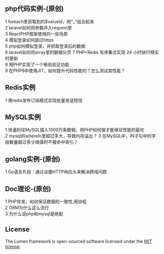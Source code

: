 ## php代码实例-(原创)  
1 foreach里获取到的$valueId，用"_"组合起来   
2 laravel如何把参数并入request里   
3 ReactPHP框架使用的一些场景   
4 模拟登录如何跳过https   
5 php如何模拟登录，并抓取登录后的数据   
6 laravel如何将array里的数据分页 
7 PHP+Redis 有序集合实现 24 小时排行榜实时更新    
8 用PHP实现了一个极验验证功能    
9 在PHP8中使用JIT，如何提升代码性能的？怎么测试其性能？   

## Redis实例
1 用redis发布订阅模式实现批量发送短信

## MySQL实例
1 快速的往MySQL插入1000万条数据，用PHP如何做才能保证性能的最优   
2 mysql的whereIn里超过多大，导致内存溢出？
3 在MySQL中，IN子句中的字段数量超过多少阈值时不被命中索引？


## golang实例-(原创)   
1  Go语言片段：通过设置HTTP响应头来解决跨域问题


## Doc理论-(原创)   
1 PHP并发，如何保证数据的一致性,用协程    
2 ORM为什么这么流行   
3 为什么说php和mysql是绝配  

## License   

The Lumen framework is open-sourced software licensed under the [MIT license](https://opensource.org/licenses/MIT).
